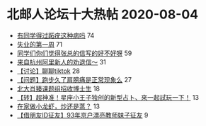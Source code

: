 # 北邮人论坛十大热帖 2020-08-04

- [有同学得过跖疣这种病吗](https://bbs.byr.cn/article/Health/221522) 74
- [失业的第一周](https://bbs.byr.cn/article/WorkLife/1150395) 71
- [同学们你们觉得张总的信写的好不好呀](https://bbs.byr.cn/article/Picture/3260771) 59
- [来自杭州阿里新人的劝退信～](https://bbs.byr.cn/article/Job/2096984) 31
- [【讨论】聊聊tiktok](https://bbs.byr.cn/article/Talking/6213760) 28
- [【问题】跑步久了肩膀痛是正常现象么](https://bbs.byr.cn/article/Athletics/18906) 27
- [北大肖臻课题组招收博士生](https://bbs.byr.cn/article/AimGraduate/1194535) 18
- [【转】超神准！星座小王子独创的新型占卜、來一起試玩一下！](https://bbs.byr.cn/article/Constellations/326533) 13
- [在家做小龙虾，炒还是蒸？](https://bbs.byr.cn/article/Food/506776) 13
- [【借朋友ID征友】93年京户漂亮教师妹子征友](https://bbs.byr.cn/article/Friends/1968167) 9



